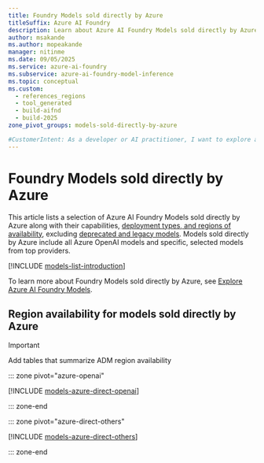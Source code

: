 ```yaml
---
title: Foundry Models sold directly by Azure
titleSuffix: Azure AI Foundry
description: Learn about Azure AI Foundry Models sold directly by Azure, their capabilities, deployment types, and regional availability for AI applications.
author: msakande
ms.author: mopeakande
manager: nitinme
ms.date: 09/05/2025
ms.service: azure-ai-foundry
ms.subservice: azure-ai-foundry-model-inference
ms.topic: conceptual
ms.custom:
  - references_regions
  - tool_generated
  - build-aifnd
  - build-2025
zone_pivot_groups: models-sold-directly-by-azure

#CustomerIntent: As a developer or AI practitioner, I want to explore and understand Azure AI Foundry Models sold directly by Azure, including Azure OpenAI models and selected partner models, along with their capabilities and regional availability, so that I can choose the right model for my AI application.
---
```


# Foundry Models sold directly by Azure

This article lists a selection of Azure AI Foundry Models sold directly by Azure along with their capabilities, [deployment types, and regions of availability](deployment-types.md), excluding [deprecated and legacy models](../../concepts/model-lifecycle-retirement.md#deprecated). 
Models sold directly by Azure include all Azure OpenAI models and specific, selected models from top providers. 

[!INCLUDE [models-list-introduction](../includes/models-list-introduction.md)]

To learn more about Foundry Models sold directly by Azure, see [Explore Azure AI Foundry Models](../../concepts/foundry-models-overview.md#models-sold-directly-by-azure).

## Region availability for models sold directly by Azure

> [!IMPORTANT]
> Add tables that summarize ADM region availability


::: zone pivot="azure-openai"

[!INCLUDE [models-azure-direct-openai](../../openai/includes/models-azure-direct-openai.md)]

::: zone-end


::: zone pivot="azure-direct-others"

[!INCLUDE [models-azure-direct-others](../includes/models-azure-direct-others.md)]

::: zone-end


